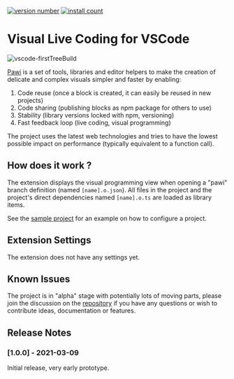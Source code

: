[![version number](https://vsmarketplacebadge.apphb.com/version-short/pawijs.vscode-pawi.svg)](https://marketplace.visualstudio.com/items?itemName=pawijs.vscode-pawi)
[![install count](https://vsmarketplacebadge.apphb.com/installs-short/pawijs.vscode-pawi.svg)](https://marketplace.visualstudio.com/items?itemName=pawijs.vscode-pawi)

# Visual Live Coding for VSCode

![vscode-firstTreeBuild](https://user-images.githubusercontent.com/79422935/110322560-2e879380-8078-11eb-97d1-bb8e02bbf9fc.gif)

[Pawi](https://pawijs.org/) is a set of tools, libraries and editor helpers to make
the creation of delicate and complex visuals simpler and faster by enabling:

1. Code reuse (once a block is created, it can easily be reused in new projects)
2. Code sharing (publishing blocks as npm package for others to use)
3. Stability (library versions locked with npm, versioning)
4. Fast feedback loop (live coding, visual programming)

The project uses the latest web technologies and tries to have the lowest possible
impact on performance (typically equivalent to a function call).

## How does it work ?

The extension displays the visual programming view when opening a "pawi"
branch definition (named `[name].o.json`). All files in the project and the
project's direct dependencies named `[name].o.ts` are loaded as library items.

See the [sample project](https://github.com/pawijs/sample-project) for an example
on how to configure a project.

## Extension Settings

The extension does not have any settings yet.

## Known Issues

The project is in "alpha" stage with potentially lots of moving parts, please join the
discussion on the [repository](https://github.com/pawijs/pawi) if you have any questions
or wish to contribute ideas, documentation or features.

## Release Notes

### [1.0.0] - 2021-03-09

Initial release, very early prototype.
